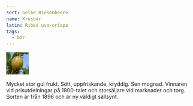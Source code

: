 ```yaml
---
sort: Gelbe Riesenbeere
name: Krusbär
latin: Ribes uva-crispa
tags:
  - bär
---
```


<img src="/img/ribes-uva-crispa-gelbe-riesenbeere.jpg" width="60" data-srcset="1x, 1.5x, 2x" alt="Ribes uva-crispa Gelbe Riesenbeere" data-attribution="https://deaflora.de">

Mycket stor gul frukt. Sött, uppfriskande, kryddig. Sen mognad. Vinnaren vid prisutdelningar på 1800-talet och storsäljare vid marknader och torg. Sorten är från 1896 och är ny väldigt sällsynt.
